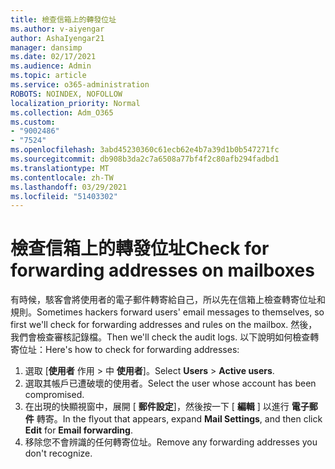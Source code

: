 ```yaml
---
title: 檢查信箱上的轉發位址
ms.author: v-aiyengar
author: AshaIyengar21
manager: dansimp
ms.date: 02/17/2021
ms.audience: Admin
ms.topic: article
ms.service: o365-administration
ROBOTS: NOINDEX, NOFOLLOW
localization_priority: Normal
ms.collection: Adm_O365
ms.custom:
- "9002486"
- "7524"
ms.openlocfilehash: 3abd45230360c61ecb62e4b7a39d1b0b547271fc
ms.sourcegitcommit: db908b3da2c7a6508a77bf4f2c80afb294fadbd1
ms.translationtype: MT
ms.contentlocale: zh-TW
ms.lasthandoff: 03/29/2021
ms.locfileid: "51403302"
---
```

# <a name="check-for-forwarding-addresses-on-mailboxes"></a><span data-ttu-id="35d4a-102">檢查信箱上的轉發位址</span><span class="sxs-lookup"><span data-stu-id="35d4a-102">Check for forwarding addresses on mailboxes</span></span>

<span data-ttu-id="35d4a-103">有時候，駭客會將使用者的電子郵件轉寄給自己，所以先在信箱上檢查轉寄位址和規則。</span><span class="sxs-lookup"><span data-stu-id="35d4a-103">Sometimes hackers forward users' email messages to themselves, so first we'll check for forwarding addresses and rules on the mailbox.</span></span> <span data-ttu-id="35d4a-104">然後，我們會檢查審核記錄檔。</span><span class="sxs-lookup"><span data-stu-id="35d4a-104">Then we'll check the audit logs.</span></span> <span data-ttu-id="35d4a-105">以下說明如何檢查轉寄位址：</span><span class="sxs-lookup"><span data-stu-id="35d4a-105">Here's how to check for forwarding addresses:</span></span>

1. <span data-ttu-id="35d4a-106">選取 [**使用者** 作用  >  中 **使用者**]。</span><span class="sxs-lookup"><span data-stu-id="35d4a-106">Select **Users** > **Active users**.</span></span>
1. <span data-ttu-id="35d4a-107">選取其帳戶已遭破壞的使用者。</span><span class="sxs-lookup"><span data-stu-id="35d4a-107">Select the user whose account has been compromised.</span></span>
1. <span data-ttu-id="35d4a-108">在出現的快顯視窗中，展開 [ **郵件設定**]，然後按一下 [ **編輯** ] 以進行 **電子郵件** 轉寄。</span><span class="sxs-lookup"><span data-stu-id="35d4a-108">In the flyout that appears, expand **Mail Settings**, and then click **Edit** for **Email forwarding**.</span></span>
1. <span data-ttu-id="35d4a-109">移除您不會辨識的任何轉寄位址。</span><span class="sxs-lookup"><span data-stu-id="35d4a-109">Remove any forwarding addresses you don't recognize.</span></span>